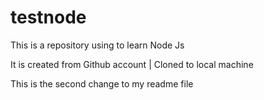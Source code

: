 # testnode
This is a repository using to learn Node Js

It is created from Github account | Cloned to local machine

This is the second change to my readme file